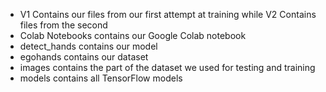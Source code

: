 - V1 Contains our files from our first attempt at training while V2 Contains files from the second
- Colab Notebooks contains our Google Colab notebook
- detect_hands contains our model
- egohands contains our dataset
- images contains the part of the dataset we used for testing and training
- models contains all TensorFlow models
